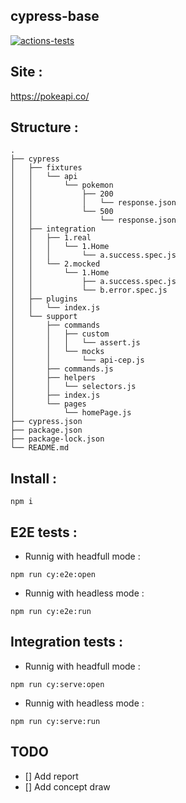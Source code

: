 ## cypress-base

[![actions-tests](https://github.com/victorcampos-mbciet/cypress-base/actions/workflows/cypress-tests.yml/badge.svg)](https://github.com/victorcampos-mbciet/cypress-base/actions/workflows/cypress-tests.yml)

## Site :
https://pokeapi.co/

## Structure :
```
.
├── cypress
│   ├── fixtures
│   │   └── api
│   │       └── pokemon
│   │           ├── 200
│   │           │   └── response.json
│   │           └── 500
│   │               └── response.json
│   ├── integration
│   │   ├── 1.real
│   │   │   └── 1.Home
│   │   │       └── a.success.spec.js
│   │   └── 2.mocked
│   │       └── 1.Home
│   │           ├── a.success.spec.js
│   │           └── b.error.spec.js
│   ├── plugins
│   │   └── index.js
│   └── support
│       ├── commands
│       │   ├── custom
│       │   │   └── assert.js
│       │   └── mocks
│       │       └── api-cep.js
│       ├── commands.js
│       ├── helpers
│       │   └── selectors.js
│       ├── index.js
│       └── pages
│           └── homePage.js
├── cypress.json
├── package.json
├── package-lock.json
└── README.md
```

## Install :
```
npm i
```

## E2E tests :
- Runnig with headfull mode :
```
npm run cy:e2e:open
```
- Runnig with headless mode :
```
npm run cy:e2e:run
```

## Integration tests :

- Runnig with headfull mode :
```
npm run cy:serve:open
```
- Runnig with headless mode :
```
npm run cy:serve:run
```

## TODO
- [] Add report
- [] Add concept draw
